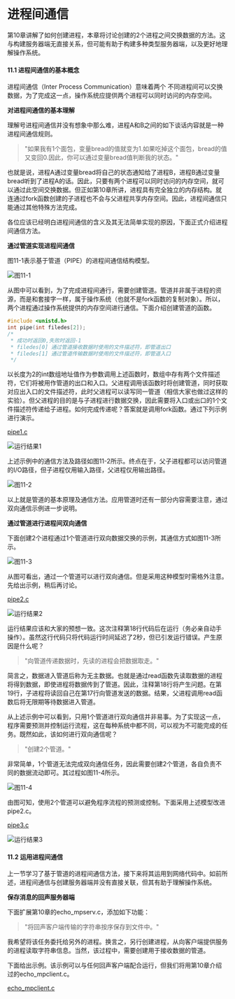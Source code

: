 # 进程间通信

第10章讲解了如何创建进程，本章将讨论创建的2个进程之间交换数据的方法。这与构建服务器端无直接关系，但可能有助于构建多种类型服务器端，以及更好地理解操作系统。

#### 11.1 进程间通信的基本概念

进程间通信（Inter Process Communication）意味着两个 不同进程间可以交换数据，为了完成这一点，操作系统应提供两个进程可以同时访问的内存空间。

**对进程间通信的基本理解**

理解号进程间通信并没有想象中那么难，进程A和B之间的如下谈话内容就是一种进程间通信规则。

> "如果我有1个面包，变量bread的值就变为1.如果吃掉这个面包，bread的值又变回0.因此，你可以通过变量bread值判断我的状态。"

也就是说，进程A通过变量bread将自己的状态通知给了进程B，进程B通过变量bread听到了进程A的话。因此，只要有两个进程可以同时访问的内存空间，就可以通过此空间交换数据。但正如第10章所讲，进程具有完全独立的内存结构。就连通过fork函数创建的子进程也不会与父进程共享内存空间。因此，进程间通信只能通过其他特殊方法完成。

各位应该已经明白进程间通信的含义及其无法简单实现的原因，下面正式介绍进程间通信方法。

**通过管道实现进程间通信**

图11-1表示基于管道（PIPE）的进程间通信结构模型。

![图11-1]()

从图中可以看到，为了完成进程间通行，需要创建管道。管道并非属于进程的资源，而是和套接字一样，属于操作系统（也就不是fork函数的复制对象）。所以，两个进程通过操作系统提供的内存空间进行通信。下面介绍创建管道的函数。

```c
#include <unistd.h>
int pipe(int filedes[2]);
/*
 * 成功时返回0,失败时返回-1
 * filedes[0] 通过管道接收数据时使用的文件描述符，即管道出口
 * filedes[1] 通过管道传输数据时使用的文件描述符，即管道入口
 */
```

以长度为2的int数组地址值作为参数调用上述函数时，数组中存有两个文件描述符，它们将被用作管道的出口和入口。父进程调用该函数时将创建管道，同时获取对应出入口的文件描述符，此时父进程可以读写同一管道（相信大家也做过这样的实验）。但父进程的目的是与子进程进行数据交换，因此需要将入口或出口的1个文件描述符传递给子进程。如何完成传递呢？答案就是调用fork函数。通过下列示例进行演示。

[pipe1.c]()

![运行结果1]()

上述示例中的通信方法及路径如图11-2所示。终点在于，父子进程都可以访问管道的I/O路径，但子进程仅用输入路径，父进程仅用输出路径。

![图11-2]()

以上就是管道的基本原理及通信方法。应用管道时还有一部分内容需要注意，通过双向通信示例进一步说明。

**通过管道进行进程间双向通信**

下面创建2个进程通过1个管道进行双向数据交换的示例，其通信方式如图11-3所示。

![图11-3]()

从图可看出，通过一个管道可以进行双向通信。但是采用这种模型时需格外注意。先给出示例，稍后再讨论。

[pipe2.c]()

![运行结果2]()

运行结果应该和大家的预想一致。这次注释第18行代码后在运行（务必亲自动手操作）。虽然这行代码只将代码运行时间延迟了2秒，但已引发运行错误。产生原因是什么呢？

> "向管道传递数据时，先读的进程会把数据取走。"

简言之，数据进入管道后称为无主数据。也就是通过read函数先读取数据的进程将得到数据，即使进程将数据传到了管道。因此，注释第18行将产生问题。在第19行，子进程将读回自己在第17行向管道发送的数据。结果，父进程调用read函数后将无限期等待数据进入管道。

从上述示例中可以看到，只用1个管道进行双向通信并非易事。为了实现这一点，程序需要预测并控制运行流程，这在每种系统中都不同，可以视为不可能完成的任务。既然如此，该如何进行双向通信呢？

> "创建2个管道。"

非常简单，1个管道无法完成双向通信任务，因此需要创建2个管道，各自负责不同的数据流动即可。其过程如图11-4所示。

![图11-4]()

由图可知，使用2个管道可以避免程序流程的预测或控制。下面采用上述模型改进pipe2.c。

[pipe3.c]()

![运行结果3]()

#### 11.2 运用进程间通信

上一节学习了基于管道的进程间通信方法，接下来将其运用到网络代码中。如前所述，进程间通信与创建服务器端并没有直接关联，但其有助于理解操作系统。

**保存消息的回声服务器端**

下面扩展第10章的echo_mpserv.c，添加如下功能：

> "将回声客户端传输的字符串按序保存到文件中。"

我希望将该任务委托给另外的进程。换言之，另行创建进程，从向客户端提供服务的进程读取字符串信息。当然，该过程中，需要创建用于接收数据的管道。

下面给出示例。该示例可以与任何回声客户端配合运行，但我们将用第10章介绍过的echo_mpclient.c。

[echo_mpclient.c]()